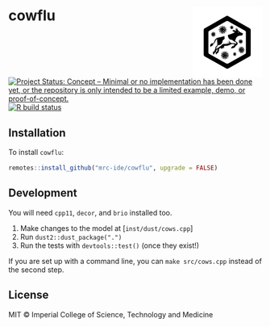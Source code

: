# cowflu <img src='man/figures/logo.png' align="right" height="139" />

<!-- badges: start -->
[![Project Status: Concept – Minimal or no implementation has been done yet, or the repository is only intended to be a limited example, demo, or proof-of-concept.](https://www.repostatus.org/badges/latest/concept.svg)](https://www.repostatus.org/#concept)
[![R build status](https://github.com/mrc-ide/cowflu/workflows/R-CMD-check/badge.svg)](https://github.com/mrc-ide/cowflu/actions/workflows/R-CMD-check.yaml)
<!-- badges: end -->

## Installation

To install `cowflu`:

```r
remotes::install_github("mrc-ide/cowflu", upgrade = FALSE)
```

## Development

You will need `cpp11`, `decor`, and `brio` installed too.

1. Make changes to the model at [`inst/dust/cows.cpp`]
2. Run `dust2::dust_package(".")`
3. Run the tests with `devtools::test()` (once they exist!)

If you are set up with a command line, you can `make src/cows.cpp` instead of the second step.

## License

MIT © Imperial College of Science, Technology and Medicine
